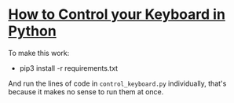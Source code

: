 # [How to Control your Keyboard in Python](https://www.thepythoncode.com/article/control-keyboard-python)
To make this work:
- pip3 install -r requirements.txt

And run the lines of code in `control_keyboard.py` individually, that's because it makes no sense to run them at once.